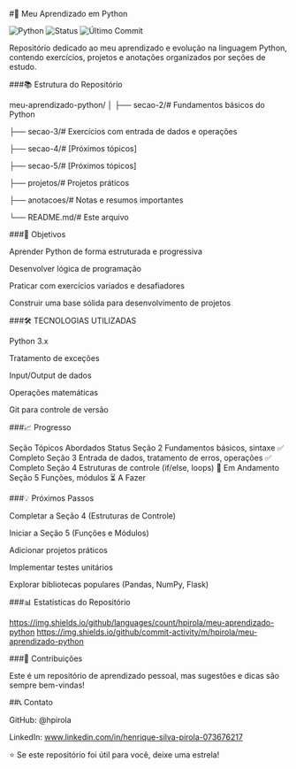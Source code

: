 #🐍 Meu Aprendizado em Python

![Python](https://img.shields.io/badge/Python-3.x-blue?logo=python)
![Status](https://img.shields.io/badge/Status-Em%20Desenvolvimento-brightgreen)
![Último Commit](https://img.shields.io/github/last-commit/hpirola/meu-aprendizado-python)


Repositório dedicado ao meu aprendizado e evolução na linguagem Python, contendo exercícios, projetos e anotações organizados por seções de estudo.

###📚 Estrutura do Repositório

meu-aprendizado-python/
│
├── secao-2/# Fundamentos básicos do Python

├── secao-3/# Exercícios com entrada de dados e operações

├── secao-4/# [Próximos tópicos]

├── secao-5/# [Próximos tópicos]

├── projetos/# Projetos práticos

├── anotacoes/# Notas e resumos importantes

└── README.md/# Este arquivo


###🎯 Objetivos


Aprender Python de forma estruturada e progressiva

Desenvolver lógica de programação

Praticar com exercícios variados e desafiadores

Construir uma base sólida para desenvolvimento de projetos


###🛠 TECNOLOGIAS UTILIZADAS


Python 3.x

Tratamento de exceções

Input/Output de dados

Operações matemáticas

Git para controle de versão


###📈 Progresso

Seção	Tópicos Abordados	Status
Seção 2	Fundamentos básicos, sintaxe	✅ Completo
Seção 3	Entrada de dados, tratamento de erros, operações	✅ Completo
Seção 4	Estruturas de controle (if/else, loops)	🚧 Em Andamento
Seção 5	Funções, módulos	⏳ A Fazer

###💡 Próximos Passos

Completar a Seção 4 (Estruturas de Controle)

Iniciar a Seção 5 (Funções e Módulos)

Adicionar projetos práticos

Implementar testes unitários

Explorar bibliotecas populares (Pandas, NumPy, Flask)


###📊 Estatísticas do Repositório

https://img.shields.io/github/languages/count/hpirola/meu-aprendizado-python
https://img.shields.io/github/commit-activity/m/hpirola/meu-aprendizado-python


###🤝 Contribuições

Este é um repositório de aprendizado pessoal, mas sugestões e dicas são sempre bem-vindas!


##📞 Contato

GitHub: @hpirola

LinkedIn: www.linkedin.com/in/henrique-silva-pirola-073676217


⭐ Se este repositório foi útil para você, deixe uma estrela!
